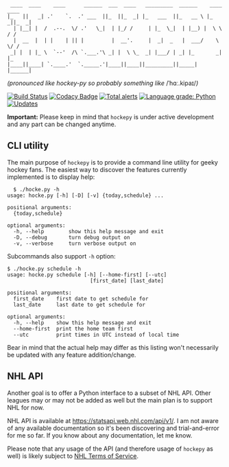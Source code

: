      ____  ____    ____      ______  ___  ____   _________  ______    ____  ____
    |_   ||   _| .'    `.  .' ___  ||_  ||_  _| |_   ___  ||_   __ \ |_  _||_  _|
      | |__| |  /  .--.  \/ .'   \_|  | |_/ /     | |_  \_|  | |__) |  \ \  / /
      |  __  |  | |    | || |         |  __'.     |  _|  _   |  ___/    \ \/ /
     _| |  | |_ \  `--'  /\ `.___.'\ _| |  \ \_  _| |___/ | _| |_       _|  |_
    |____||____| `.____.'  `._____.'|____||____||_________||_____|     |______|

_(pronounced like hockey-py so probably something like_ /ˈhɑː.kipaɪ/_)_

[![Build Status](https://travis-ci.com/geckon/hockepy.svg?branch=master)](https://travis-ci.com/geckon/hockepy)
[![Codacy Badge](https://api.codacy.com/project/badge/Grade/88be5e28d236447b892bd9e6525bbff8)](https://app.codacy.com/app/geckon/hockepy?utm_source=github.com&utm_medium=referral&utm_content=geckon/hockepy&utm_campaign=Badge_Grade_Dashboard)
[![Total alerts](https://img.shields.io/lgtm/alerts/g/geckon/hockepy.svg?logo=lgtm&logoWidth=18)](https://lgtm.com/projects/g/geckon/hockepy/alerts/)
[![Language grade: Python](https://img.shields.io/lgtm/grade/python/g/geckon/hockepy.svg?logo=lgtm&logoWidth=18)](https://lgtm.com/projects/g/geckon/hockepy/context:python)
[![Updates](https://pyup.io/repos/github/geckon/hockepy/shield.svg)](https://pyup.io/repos/github/geckon/hockepy/)

**Important:** Please keep in mind that `hockepy` is under active development
and any part can be changed anytime.

## CLI utility

The main purpose of `hockepy` is to provide a command line utility for geeky
hockey fans. The easiest way to discover the features currently implemented is
to display help:

      $ ./hocke.py -h
    usage: hocke.py [-h] [-D] [-v] {today,schedule} ...

    positional arguments:
      {today,schedule}

    optional arguments:
      -h, --help        show this help message and exit
      -D, --debug       turn debug output on
      -v, --verbose     turn verbose output on

Subcommands also support `-h` option:

    $ ./hocke.py schedule -h
    usage: hocke.py schedule [-h] [--home-first] [--utc]
                               [first_date] [last_date]

    positional arguments:
      first_date    first date to get schedule for
      last_date     last date to get schedule for

    optional arguments:
      -h, --help    show this help message and exit
      --home-first  print the home team first
      --utc         print times in UTC instead of local time

Bear in mind that the actual help may differ as this listing won't necessarily
be updated with any feature addition/change.

## NHL API

Another goal is to offer a Python interface to a subset of NHL API. Other
leagues may or may not be added as well but the main plan is to support NHL for
now.

NHL API is available at <https://statsapi.web.nhl.com/api/v1/>. I am not aware
of any available documentation so it's been discovering and trial-and-error for
me so far. If you know about any documentation, let me know.

Please note that any usage of the API (and therefore usage of `hockepy` as
well) is likely subject to
[NHL Terms of Service](https://www.nhl.com/info/terms-of-service).
